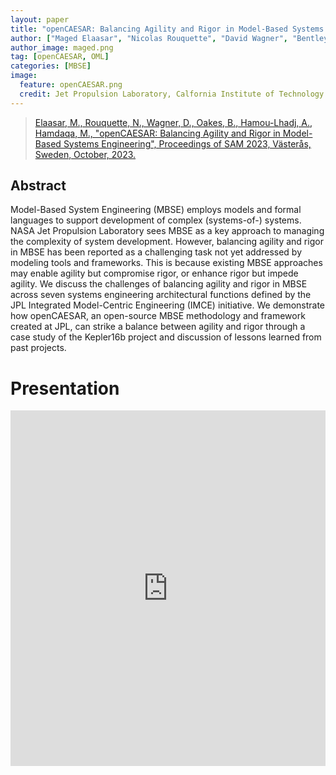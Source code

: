 ```yaml
---
layout: paper
title: "openCAESAR: Balancing Agility and Rigor in Model-Based Systems Engineering"
author: ["Maged Elaasar", "Nicolas Rouquette", "David Wagner", "Bentley Oakes", "Abdelwahab Hamou-Lhadj", "Mohammad Hamdaqa"]
author_image: maged.png
tag: [openCAESAR, OML]
categories: [MBSE]
image:
  feature: openCAESAR.png
  credit: Jet Propulsion Laboratory, Calfornia Institute of Technology
---
```

> [Elaasar, M., Rouquette, N., Wagner, D., Oakes, B., Hamou-Lhadj, A., Hamdaqa, M., "openCAESAR: Balancing Agility and Rigor in Model-Based Systems Engineering", Proceedings of SAM 2023, Västerås, Sweden, October, 2023.](https://bentleyjoakes.github.io/assets/publications/Elaasar2023%20-%20openCAESAR%20Balancing%20Agility%20and%20Rigor%20in%20Model-Based%20Systems%20Engineering.pdf)

## Abstract 

Model-Based System Engineering (MBSE) employs models and formal languages to support development of complex (systems-of-) systems. NASA Jet Propulsion Laboratory sees MBSE as a key approach to managing the complexity of system development. However, balancing agility and rigor in MBSE has been reported as a challenging task not yet addressed by modeling tools and frameworks. This is because existing MBSE approaches may enable agility but compromise rigor, or enhance rigor but impede agility. We discuss the challenges of balancing agility and rigor in MBSE across seven systems engineering architectural functions defined by the JPL Integrated Model-Centric Engineering (IMCE) initiative. We demonstrate how openCAESAR, an open-source MBSE methodology and framework created at JPL, can strike a balance between agility and rigor through a case study of the Kepler16b project and discussion of lessons learned from past projects.

# Presentation

<style>
.responsive-wrap iframe{ max-width: 100%;}
</style>
<div class="responsive-wrap">
<!-- this is the embed code provided by Google -->
  <iframe src="https://docs.google.com/presentation/d/1aDXtn5PstuVsw3noxaJKQwK-BGTczGRe/edit?usp=sharing" frameborder="0" width="960" height="569" allowfullscreen="true" mozallowfullscreen="true" webkitallowfullscreen="true"></iframe>
<!-- Google embed ends -->
</div>

